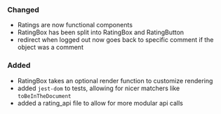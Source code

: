 ### Changed
- Ratings are now functional components
- RatingBox has been split into RatingBox and RatingButton
- redirect when logged out now goes back to specific comment if the object was a comment

### Added
- RatingBox takes an optional render function to customize rendering
- added `jest-dom` to tests, allowing for nicer matchers like `toBeInTheDocument`
- added a rating_api file to allow for more modular api calls
